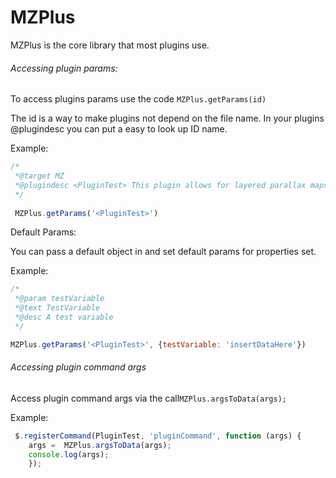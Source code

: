 # MZPlus
 MZPlus is the core library that most plugins use.
 
###### Accessing plugin params: 
 
 To access plugins params use the code `MZPlus.getParams(id)`
 
 The id is a way to make plugins not depend on the file name. In your plugins @plugindesc you can put a easy to look up ID name. 
 
Example: 

```js
/*
 *@target MZ
 *@plugindesc <PluginTest> This plugin allows for layered parallax maps and infinite fog layers.
 */
 
 MZPlus.getParams('<PluginTest>')
 ```


Default Params: 

You can pass a default object in and set default params for properties set.

Example: 
```js
/*
 *@param testVariable
 *@text TestVariable
 *@desc A test variable
 */

MZPlus.getParams('<PluginTest>', {testVariable: 'insertDataHere'})
```
###### Accessing plugin command args

Access plugin command args via the call`MZPlus.argsToData(args);`

Example: 
```js
 $.registerCommand(PluginTest, 'pluginCommand', function (args) {
	args =  MZPlus.argsToData(args);
	console.log(args);
    });

```